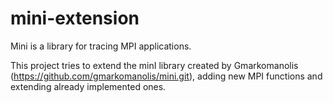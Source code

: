 # mini-extension

Mini is a library for tracing MPI applications.

This project tries to extend the minI library created by Gmarkomanolis (https://github.com/gmarkomanolis/mini.git),
adding new MPI functions and extending already implemented ones.
